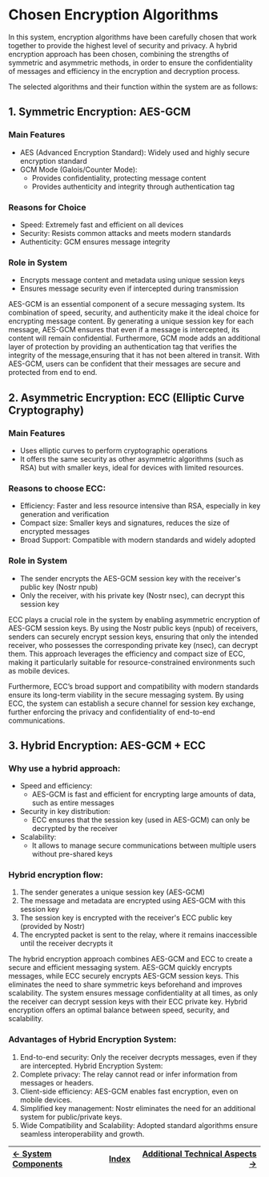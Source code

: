 # Chosen Encryption Algorithms

In this system, encryption algorithms have been carefully chosen that work together to provide
the highest level of security and privacy. A hybrid encryption approach has been chosen,
combining the strengths of symmetric and asymmetric methods, in order to ensure the
confidentiality of messages and efficiency in the encryption and decryption process.

The selected algorithms and their function within the system are as follows:

## 1. Symmetric Encryption: AES-GCM

### Main Features

- AES (Advanced Encryption Standard): Widely used and highly secure encryption standard
- GCM Mode (Galois/Counter Mode):
  - Provides confidentiality, protecting message content
  - Provides authenticity and integrity through authentication tag

### Reasons for Choice

- Speed: Extremely fast and efficient on all devices
- Security: Resists common attacks and meets modern standards
- Authenticity: GCM ensures message integrity

### Role in System

- Encrypts message content and metadata using unique session keys
- Ensures message security even if intercepted during transmission

AES-GCM is an essential component of a secure messaging system. Its combination of speed, security, and authenticity make it the ideal choice for encrypting message content. By generating a unique session key for each message, AES-GCM ensures that even if a message is intercepted, its content will remain confidential. Furthermore, GCM mode adds an additional layer of protection by providing an authentication tag that verifies the integrity of the message,ensuring that it has not been altered in transit. With AES-GCM, users can be confident that their messages are secure and protected from end to end.

## 2. Asymmetric Encryption: ECC (Elliptic Curve Cryptography)

### Main Features

- Uses elliptic curves to perform cryptographic operations
- It offers the same security as other asymmetric algorithms (such as RSA) but with smaller keys, ideal for devices with limited resources.

### Reasons to choose ECC:

- Efficiency: Faster and less resource intensive than RSA, especially in key generation and verification
- Compact size: Smaller keys and signatures, reduces the size of encrypted messages
- Broad Support: Compatible with modern standards and widely adopted

### Role in System

- The sender encrypts the AES-GCM session key with the receiver's public key (Nostr npub)
- Only the receiver, with his private key (Nostr nsec), can decrypt this session key

ECC plays a crucial role in the system by enabling asymmetric encryption of AES-GCM session keys. By using the Nostr public keys (npub) of receivers, senders can securely encrypt session keys, ensuring that only the intended receiver, who possesses the corresponding private key (nsec), can decrypt them. This approach leverages the efficiency and compact size of ECC, making it particularly suitable for resource-constrained environments such as mobile devices.

Furthermore, ECC’s broad support and compatibility with modern standards ensure its long-term viability in the secure messaging system. By using ECC, the system can establish a secure channel for session key exchange, further enforcing the privacy and confidentiality of end-to-end communications.

## 3. Hybrid Encryption: AES-GCM + ECC

### Why use a hybrid approach:

- Speed and efficiency:
  - AES-GCM is fast and efficient for encrypting large amounts of data, such as entire messages
- Security in key distribution:
  - ECC ensures that the session key (used in AES-GCM) can only be decrypted by the receiver
- Scalability:
  - It allows to manage secure communications between multiple users without pre-shared keys

### Hybrid encryption flow:

1. The sender generates a unique session key (AES-GCM)
2. The message and metadata are encrypted using AES-GCM with this session key
3. The session key is encrypted with the receiver's ECC public key (provided by Nostr)
4. The encrypted packet is sent to the relay, where it remains inaccessible until the
   receiver decrypts it

The hybrid encryption approach combines AES-GCM and ECC to create a secure and efficient messaging system. AES-GCM quickly encrypts messages, while ECC securely encrypts AES-GCM session keys. This eliminates the need to share symmetric keys beforehand and improves scalability. The system ensures message confidentiality at all times, as only the receiver can decrypt session keys with their ECC private key. Hybrid encryption offers an optimal balance between speed, security, and scalability.

### Advantages of Hybrid Encryption System:

1. End-to-end security: Only the receiver decrypts messages, even if they are intercepted.
   Hybrid Encryption System:
2. Complete privacy: The relay cannot read or infer information from messages or headers.
3. Client-side efficiency: AES-GCM enables fast encryption, even on mobile devices.
4. Simplified key management: Nostr eliminates the need for an additional system for
   public/private keys.
5. Wide Compatibility and Scalability: Adopted standard algorithms ensure seamless
   interoperability and growth.

| [← System Components](5-system-components.md) | [Index](../README.md) | [Additional Technical Aspects →](7-additional-aspects.md) |
| :-------------------------------------------- | :-------------------: | --------------------------------------------------------: |
